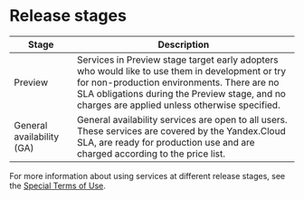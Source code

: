 # Release stages

| Stage | Description |
| ----- | ----- |
| Preview | Services in Preview stage target early adopters who would like to use them in development or try for non-production environments. There are no SLA obligations during the Preview stage, and no charges are applied unless otherwise specified. |
| General availability (GA) | General availability services are open to all users. These services are covered by the Yandex.Cloud SLA, are ready for production use and are charged according to the price list. |

For more information about using services at different release stages, see the [Special Terms of Use](https://yandex.ru/legal/cloud_specialterms/#index__section_fk5_d4c_cgb).

